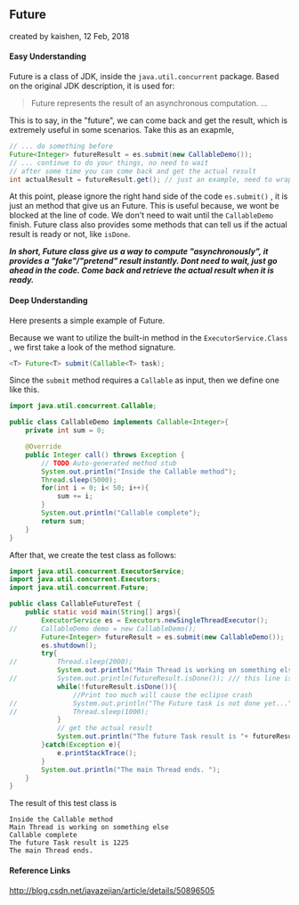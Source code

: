 ## Future 

created by kaishen, 12 Feb, 2018

#### Easy Understanding

Future is a class of JDK, inside the `java.util.concurrent` package. Based on the original JDK description, it is used for:

> Future represents the result of an asynchronous computation. ... 

This is to say, in the "future", we can come back and get the result, which is extremely useful in some scenarios. Take this as an exapmle,

```java
// ... do something before
Future<Integer> futureResult = es.submit(new CallableDemo());
// ... continue to do your things, no need to wait
// after some time you can come back and get the actual result
int actualResult = futureResult.get(); // just an example, need to wrap it in try-catch
```

At this point, please ignore the right hand side of the code `es.submit()` , it is just an method that give us an Future. This is useful because, we wont be blocked at the line of code. We don't need to wait until the `CallableDemo` finish. Future class also provides some methods that can tell us if the actual result is ready or not, like `isDone`. 

***In short, Future class give us a way to compute "asynchronously", it provides a "fake"/"pretend" result instantly. Dont need to wait, just go ahead in the code. Come back and retrieve the actual result when it is ready.***



#### Deep Understanding

Here presents a simple example of Future.

Because we want to utilize the built-in method in the `ExecutorService.Class` , we first take a look of the method signature.

```java
<T> Future<T> submit(Callable<T> task);
```

Since the `submit` method requires a `Callable` as input, then we define one like this.

```java
import java.util.concurrent.Callable;

public class CallableDemo implements Callable<Integer>{
	private int sum = 0;

	@Override
	public Integer call() throws Exception {
		// TODO Auto-generated method stub
		System.out.println("Inside the Callable method");
		Thread.sleep(5000);
		for(int i = 0; i< 50; i++){
			sum += i;
		}
		System.out.println("Callable complete");
		return sum;
	}
}
```

After that, we create the test class as follows:

```java
import java.util.concurrent.ExecutorService;
import java.util.concurrent.Executors;
import java.util.concurrent.Future;

public class CallableFutureTest {
	public static void main(String[] args){
		ExecutorService es = Executors.newSingleThreadExecutor();
//		CallableDemo demo = new CallableDemo();
		Future<Integer> futureResult = es.submit(new CallableDemo());
		es.shutdown();
		try{
//			Thread.sleep(2000);
			System.out.println("Main Thread is working on something else");
//			System.out.println(futureResult.isDone()); /// this line is ok
			while(!futureResult.isDone()){
				//Print too much will cause the eclipse crash
//				System.out.println("The Future task is not done yet..."); 
//				Thread.sleep(1000);
			}
            // get the actual result
			System.out.println("The future Task result is "+ futureResult.get());
		}catch(Exception e){
			e.printStackTrace();
		}
		System.out.println("The main Thread ends. ");
	}
}
```

The result of this test class is

```
Inside the Callable method
Main Thread is working on something else
Callable complete
The future Task result is 1225
The main Thread ends. 
```



#### Reference Links

http://blog.csdn.net/javazejian/article/details/50896505



